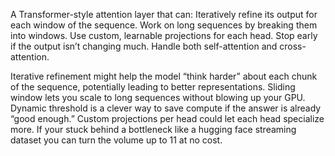 A Transformer-style attention layer that can:
Iteratively refine its output for each window of the sequence.
Work on long sequences by breaking them into windows.
Use custom, learnable projections for each head.
Stop early if the output isn’t changing much.
Handle both self-attention and cross-attention.

Iterative refinement might help the model “think harder” about each chunk of the sequence, potentially leading to better representations.
Sliding window lets you scale to long sequences without blowing up your GPU.
Dynamic threshold is a clever way to save compute if the answer is already “good enough.”
Custom projections per head could let each head specialize more.
If your stuck behind a bottleneck like a hugging face streaming dataset you can turn the volume up to 11 at no cost.
